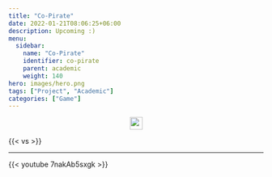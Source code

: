 ```yaml
---
title: "Co-Pirate"
date: 2022-01-21T08:06:25+06:00
description: Upcoming :)
menu:
  sidebar:
    name: "Co-Pirate"
    identifier: co-pirate
    parent: academic
    weight: 140
hero: images/hero.png
tags: ["Project", "Academic"]
categories: ["Game"]
---
```

<p style="text-align: center;">
<!--- 
<a href="https://www.facebook.com/PhantomBeasts"><img src="/facebook.svg" width="25" align="center"><a>
<a href="https://store.steampowered.com/app/1483000/Phantom_Beasts__Redemption/"><img src="/steam.svg" width="25" align="center"><a>
<a href="https://supersky.games/"><img src="/external-link.svg" width="25" align="center"><a>
--->
<a href="https://github.com/NadavLitver/Co-Pirate"><img src="/github.svg" width="25" align="center"><a>
</p>


{{< vs >}}

---

{{< youtube 7nakAb5sxgk >}}